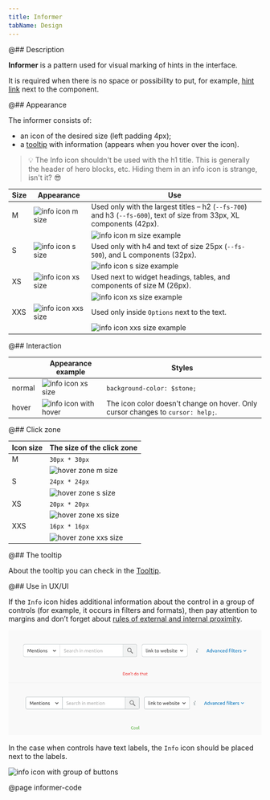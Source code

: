 ```yaml
---
title: Informer
tabName: Design
---
```


@## Description

**Informer** is a pattern used for visual marking of hints in the interface.

It is required when there is no space or possibility to put, for example, [hint link](/style/typography/) next to the component.

@## Appearance

The informer consists of:

- an icon of the desired size (left padding 4px);
- a [tooltip](/components/tooltip/) with information (appears when you hover over the icon).

> 💡 The Info icon shouldn't be used with the h1 title. This is generally the header of hero blocks, etc. Hiding them in an info icon is strange, isn't it? 😎

| Size | Appearance                                 | Use                                                                                                                    |
| ---- | ------------------------------------------ | ---------------------------------------------------------------------------------------------------------------------- |
| M    | ![info icon m size](static/info-m.png)     | Used only with the largest titles – h2 (`--fs-700`) and h3 (`--fs-600`), text of size from 33px, XL components (42px). |
|      |                                            | ![info icon m size example](static/m.png)                                                                              |
| S    | ![info icon s size](static/info-s.png)     | Used only with h4 and text of size 25px (`--fs-500`), and L components (32px).                                         |
|      |                                            | ![info icon s size example](static/s.png)                                                                              |
| XS   | ![info icon xs size](static/info-xs.png)   | Used next to widget headings, tables, and components of size M (26px).                                                 |
|      |                                            | ![info icon xs size example](static/xs.png)                                                                            |
| XXS  | ![info icon xxs size](static/info-xxs.png) | Used only inside `Options` next to the text.                                                                           |
|      |                                            | ![info icon xxs size example](static/xxs.png)                                                                          |

@## Interaction

|        | Appearance example                           | Styles                                                                          |
| ------ | -------------------------------------------- | ------------------------------------------------------------------------------- |
| normal | ![info icon xs size](static/info-xs.png)     | `background-color: $stone;`                                                     |
| hover  | ![info icon with hover](static/hover-xs.png) | The icon color doesn't change on hover. Only cursor changes to `cursor: help;`. |

@## Click zone

| Icon size | The size of the click zone                        |
| --------- | ------------------------------------------------- |
| M         | `30px * 30px`                                     |
|           | ![hover zone m size](static/hover-zone-m.png)     |
| S         | `24px * 24px`                                     |
|           | ![hover zone s size](static/hover-zone-s.png)     |
| XS        | `20px * 20px`                                     |
|           | ![hover zone xs size](static/hover-zone-xs.png)   |
| XXS       | `16px * 16px`                                     |
|           | ![hover zone xxs size](static/hover-zone-xxs.png) |

@## The tooltip

About the tooltip you can check in the [Tooltip](/components/tooltip/).

@## Use in UX/UI

If the `Info` icon hides additional information about the control in a group of controls (for example, it occurs in filters and formats), then pay attention to margins and don’t forget about [rules of external and internal proximity](https://bureau.ru/bb/soviet/20140818/).

![info icon yes-no situation](static/informer-yes-no.png)

In the case when controls have text labels, the `Info` icon should be placed next to the labels.

![info icon with group of buttons](static/info-with-butt-group.png)

@page informer-code
